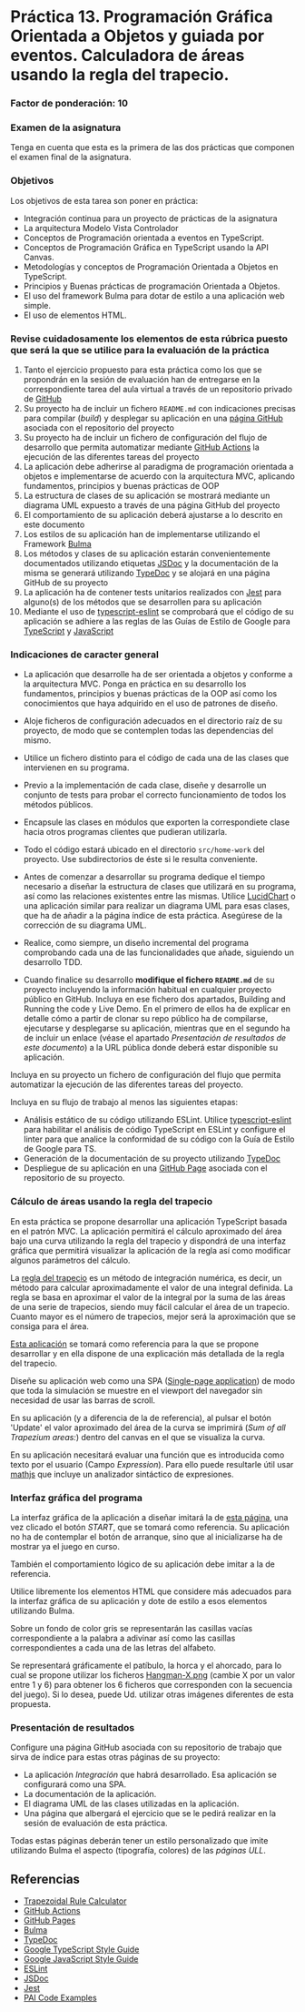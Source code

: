 # Práctica 13. Programación Gráfica Orientada a Objetos y guiada por eventos. Calculadora de áreas usando la regla del trapecio.
### Factor de ponderación: 10 

### Examen de la asignatura
Tenga en cuenta que esta es la primera de las dos prácticas que componen el examen final de la asignatura.

### Objetivos
Los objetivos de esta tarea son poner en práctica:
* Integración continua para un proyecto de prácticas de la asignatura
* La arquitectura Modelo Vista Controlador
* Conceptos de Programación orientada a eventos en TypeScript.
* Conceptos de Programación Gráfica en TypeScript usando la API Canvas.
* Metodologías y conceptos de Programación Orientada a Objetos en TypeScript.
* Principios y Buenas prácticas de programación Orientada a Objetos.
* El uso del framework Bulma para dotar de estilo a una aplicación web simple.
* El uso de elementos HTML.

### Revise cuidadosamente los elementos de esta rúbrica puesto que será la que se utilice para la evaluación de la práctica

1. Tanto el ejercicio propuesto para esta práctica como los que se propondrán en la sesión de evaluación
   han de entregarse en la correspondiente tarea del aula virtual a través de un repositorio privado de
   [GitHub](https://github.com/)
1. Su proyecto ha de incluir un fichero `README.md` con indicaciones precisas para compilar (*build*) y desplegar su aplicación en una 
   [página GitHub](https://pages.github.com/)
   asociada con el repositorio del proyecto
1. Su proyecto ha de incluir un fichero de configuración del flujo de desarrollo que permita automatizar mediante 
   [GitHub Actions](https://github.com/features/actions)
   la ejecución de las diferentes tareas del proyecto
1. La aplicación debe adherirse al paradigma de programación orientada a objetos e implementarse de acuerdo con la arquitectura MVC, 
   aplicando fundamentos, principios y buenas prácticas de OOP
1. La estructura de clases de su aplicación se mostrará mediante un diagrama UML expuesto a través de una página GitHub del proyecto
1. El comportamiento de su aplicación deberá ajustarse a lo descrito en este documento
1. Los estilos de su aplicación han de implementarse utilizando el Framework
   [Bulma](https://bulma.io/)
1. Los métodos y clases de su aplicación estarán convenientemente documentados utilizando etiquetas
   [JSDoc](https://jsdoc.app/)
   y la documentación de la misma se generará utilizando
   [TypeDoc](https://typedoc.org/)
   y se alojará en una página GitHub de su proyecto
1. La aplicación ha de contener tests unitarios realizados con 
   [Jest](https://jestjs.io/)
   para alguno(s) de los métodos que se desarrollen para su aplicación
1. Mediante el uso de 
   [typescript-eslint](https://typescript-eslint.io/)
   se comprobará que el código de su aplicación se adhiere a las reglas de las Guías de Estilo de Google para 
   [TypeScript](https://google.github.io/styleguide/tsguide.html)
   y
   [JavaScript](https://google.github.io/styleguide/jsguide.html)

### Indicaciones de caracter general
* La aplicación que desarrolle ha de ser orientada a objetos y conforme a la arquitectura MVC.
Ponga en práctica en su desarrollo los fundamentos, principios y buenas prácticas de la OOP así como los
conocimientos que haya adquirido en el uso de patrones de diseño.

* Aloje ficheros de configuración adecuados en el directorio raíz de su proyecto, de modo que se contemplen todas las dependencias del mismo.

* Utilice un fichero distinto para el código de cada una de las clases que intervienen en su programa.

* Previo a la implementación de cada clase, diseñe y desarrolle un conjunto de tests para probar el correcto
 funcionamiento de todos los métodos públicos.

* Encapsule las clases en módulos que exporten la correspondiete clase hacia otros programas clientes que pudieran utilizarla.

* Todo el código estará ubicado en el directorio `src/home-work` del proyecto. Use subdirectorios de éste si le resulta conveniente.

* Antes de comenzar a desarrollar su programa dedique el tiempo necesario a diseñar la estructura de clases que 
utilizará en su programa, así como las relaciones existentes entre las mismas. 
Utilice 
[LucidChart](https://www.lucidchart.com/pages/es)
o una aplicación similar para realizar un diagrama UML para esas clases, que ha de añadir a la página índice de esta práctica. Asegúrese de la corrección de su diagrama UML.

* Realice, como siempre, un diseño incremental del programa comprobando cada una de las funcionalidades que añade, siguiendo un
desarrollo TDD.

* Cuando finalice su desarrollo **modifique el fichero `README.md`** de su proyecto incluyendo la información habitual en cualquier proyecto público en GitHub. 
Incluya en ese fichero dos apartados, Building and Running the code y Live Demo. 
En el primero de ellos ha de explicar en detalle cómo a partir de clonar su repo público ha de compilarse, ejecutarse y desplegarse su aplicación, 
mientras que en el segundo ha de incluir un enlace (véase el apartado *Presentación de resultados de este documento*) a la URL pública donde deberá estar disponible su aplicación.

Incluya en su proyecto un fichero de configuración del flujo que permita automatizar la ejecución de las
diferentes tareas del proyecto.

Incluya en su flujo de trabajo al menos las siguientes etapas:
* Análisis estático de su código utilizando ESLint. Utilice 
[typescript-eslint](https://typescript-eslint.io/)
para habilitar el análisis de código TypeScript en ESLint y configure el linter para que analice la
conformidad de su código con la Guía de Estilo de Google para TS.
* Generación de la documentación de su proyecto utilizando
[TypeDoc](https://typedoc.org/)
* Despliegue de su aplicación en una 
[GitHub Page](https://pages.github.com/) 
asociada con el repositorio de su proyecto.

### Cálculo de áreas usando la regla del trapecio 
En esta práctica se propone desarrollar una aplicación TypeScript basada en el patrón MVC.
La aplicación permitirá el cálculo aproximado del área bajo una curva utilizando la regla del trapecio y
dispondrá de una interfaz gráfica que permitirá visualizar la aplicación de la regla así como modificar
algunos parámetros del cálculo.

La 
[regla del trapecio](https://en.wikipedia.org/wiki/Trapezoidal_rule)
es un método de integración numérica, es decir, un método para calcular aproximadamente el valor de una integral definida. 
La regla se basa en aproximar el valor de la integral por la suma de las áreas de una serie de trapecios,
siendo muy fácil calcular el área de un trapecio.
Cuanto mayor es el número de trapecios, mejor será la aproximación que se consiga para el área.

[Esta aplicación](https://academo.org/demos/trapezoidal-rule-calculator/)
se tomará como referencia para la que se propone desarrollar y en ella dispone de una explicación más
detallada de la regla del trapecio.

Diseñe su aplicación web como una SPA
([Single-page application](https://en.wikipedia.org/wiki/Single-page_application))
de modo que toda la simulación se muestre en el viewport del navegador sin necesidad de usar las barras de scroll.

En su aplicación (y a diferencia de la de referencia), al pulsar el botón 'Update' el valor aproximado del área de la
curva se imprimirá (*Sum of all Trapezium areas:*) dentro del canvas en el que se visualiza la curva.

En su aplicación necesitará evaluar una función que es introducida como texto por el usuario (Campo *Expression*).
Para ello puede resultarle útil usar
[mathjs](https://mathjs.org/)
que incluye un analizador sintáctico de expresiones.

### Interfaz gráfica del programa
La interfaz gráfica de la aplicación a diseñar imitará la de
[esta página](https://www.englishclub.com/esl-games/hangman/animals-easy.php),
una vez clicado el botón *START*, que se tomará como referencia.
Su aplicación no ha de contemplar el botón de arranque, sino que al inicializarse ha de mostrar ya el juego en
curso.

También el comportamiento lógico de su aplicación debe imitar a la de referencia.

Utilice libremente los elementos HTML que considere más adecuados para la interfaz gráfica de su aplicación y
dote de estilo a esos elementos utilizando Bulma.

Sobre un fondo de color gris se representarán las casillas vacías correspondiente a la palabra a adivinar así
como las casillas correspondientes a cada una de las letras del alfabeto.

Se representará gráficamente el patíbulo, la horca y el ahorcado, para lo cual se propone utilizar los ficheros
[Hangman-X.png](https://en.wikipedia.org/wiki/File:Hangman-6.png)
(cambie X por un valor entre 1 y 6) para obtener los 6 ficheros que corresponden con la secuencia del juego).
Si lo desea, puede Ud. utilizar otras imágenes diferentes de esta propuesta.

### Presentación de resultados
Configure una página GitHub asociada con su repositorio de trabajo que sirva de índice para estas otras
páginas de su proyecto:
* La aplicación *Integración* que habrá desarrollado. Esa aplicación se configurará como una SPA.
* La documentación de la aplicación.
* El diagrama UML de las clases utilizadas en la aplicación.
* Una página que albergará el ejercicio que se le pedirá realizar en la sesión de evaluación de esta práctica.

Todas estas páginas deberán tener un estilo personalizado que imite utilizando Bulma el aspecto (tipografía, colores) de las *páginas ULL*.

## Referencias
* [Trapezoidal Rule Calculator](https://academo.org/demos/trapezoidal-rule-calculator/)
* [GitHub Actions](https://github.com/features/actions)
* [GitHub Pages](https://pages.github.com/)
* [Bulma](https://bulma.io/)
* [TypeDoc](https://typedoc.org/)
* [Google TypeScript Style Guide](https://google.github.io/styleguide/tsguide.html)
* [Google JavaScript Style Guide](https://google.github.io/styleguide/jsguide.html)
* [ESLint](https://eslint.org/)
* [JSDoc](https://jsdoc.app/)
* [Jest](https://jestjs.io/)
* [PAI Code Examples](https://github.com/ULL-ESIT-PAI-2024-2025/PAI-class-code-examples)
